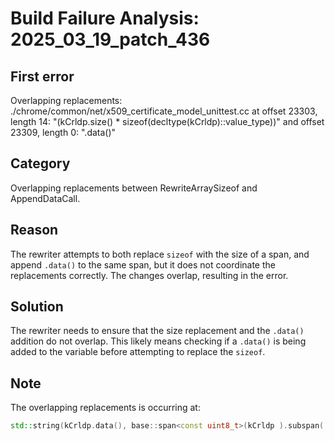 # Build Failure Analysis: 2025_03_19_patch_436

## First error

Overlapping replacements: ./chrome/common/net/x509_certificate_model_unittest.cc at offset 23303, length 14: "(kCrldp.size() * sizeof(decltype(kCrldp)::value_type))" and offset 23309, length 0: ".data()"

## Category
Overlapping replacements between RewriteArraySizeof and AppendDataCall.

## Reason
The rewriter attempts to both replace `sizeof` with the size of a span, and append `.data()` to the same span, but it does not coordinate the replacements correctly. The changes overlap, resulting in the error.

## Solution
The rewriter needs to ensure that the size replacement and the `.data()` addition do not overlap. This likely means checking if a `.data()` is being added to the variable before attempting to replace the `sizeof`.

## Note
The overlapping replacements is occurring at:
```c++
std::string(kCrldp.data(), base::span<const uint8_t>(kCrldp ).subspan( sizeof).data()(kCrldp)));